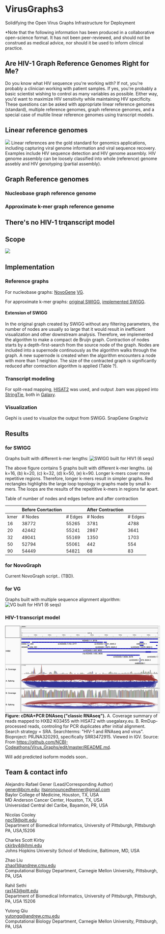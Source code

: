 # VirusGraphs3
Solidifying the Open Virus Graphs Infrastructure for Deployment

*Note that the following information has been produced in a collaborative open-science format. It has not been peer-reviewed, and should not be construed as medical advice, nor should it be used to inform clinical practice.

## Are HIV-1 Graph Reference Genomes Right for Me?

Do you know what HIV sequence you're working with? If not, you're probably a clinician working with patient samples. If yes, you're probably a basic scientist wishing to control as many variables as possible. Either way, you'd want to maximize HIV sensitivity while maintaining HIV specificity. These questions can be asked with appropriate linear reference genomes (standard), multiple reference genomes, graph reference genomes, and a special case of multile linear reference genomes using transcript models.

## Linear reference genomes

![](https://github.com/NCBI-Codeathons/VirusGraphs3/blob/master/limit_of_linear.png)
Linear references are the gold standard for genomics applications, including capturing viral genome information and viral sequence recovery. Examples include HIV sequence detection and HIV genome assembly. HIV genome assembly can be loosely classified into whole (reference) genome assebly and HIV genotyping (partial assembly).

## Graph Reference genomes

### Nucleobase graph reference genome

### Approximate k-mer graph reference genome

## There's no HIV-1 trqanscript model

## Scope

![](https://github.com/NCBI-Codeathons/VirusGraphs3/blob/master/Virus_Graphs_3_Workflow_med_screen.tif)

## Implementation

### Reference graphs

For nucleobase graphs: [NovoGene](https://github.com/NCBI-Hackathons/NovoGraph)
[VG](https://github.com/vgteam/vg).

For approximate k-mer graphs: [original SWIGG](https://github.com/NCBI-Codeathons/SWIGG), [implemented SWIGG](https://github.com/NCBI-Codeathons/Virus_Graphs).

#### Extension of SWIGG
In the original graph created by SWIGG without any filtering parameters, the number of nodes are usually so large that it would result in inefficient visualization and other downstream analysis. Therefore, we implemented the algorithm to make a compact de Bruijn graph. Contraction of nodes starts by a depth-first-search from the source node of the graph. Nodes are included into a supernode continuously as the algorithm walks through the graph. A new supernode is created when the algorithm encounters a node with more than 1 neighbor. The size of the contracted graph is significantly reduced after contraction algorithm is applied (Table ?).

### Transcript modeling
For split-read mapping, [HISAT2](https://ccb.jhu.edu/software/hisat2/index.shtml) was used, and output .bam was pipped into
[StringTie](https://ccb.jhu.edu/software/stringtie/), both in [Galaxy](usegalaxy.eu).

### Visualization

Gephi is used to visualize the output from SWIGG. 
SnapGene
Graphviz

## Results 

### for SWIGG

Graphs built with different k-mer lengths:
![SWIGG built for HIV1 (6 seqs)](https://github.com/NCBI-Codeathons/VirusGraphs3/blob/master/swigg_figure/HIV2_graph_merged.png)

The above figure contains 5 graphs built with different k-mer lengths. (a) k=16, (b) k=20, (c) k=32, (d) k=50, (e) k=90. Longer k-mers cover more repetitive regions. Therefore, longer k-mers result in simpler graphs. Red rectangles highlights the large loop topology in graphs made by small k-mers. The loops are the results of the repeititive k-mers in regions far apart. 


Table of number of nodes and edges before and after contraction

|      |           Before Conrtaction | |         After Contraction ||
|------|----------|--------------------|---------|-------------------|
| kmer | # Nodes  | # Edges            | # Nodes | # Edges           |
| 16   | 38772   | 55265              | 3781    | 4788              |
| 20   | 42442   | 55241              | 2867    | 3641              |
| 32   | 49041   | 55169              | 1350    | 1703              |
| 50   | 52794   | 55061              | 442     | 554               |
| 90   | 54449   | 54821              | 68      | 83                |



### for NovoGraph

Current NovoGraph script.. (TBD).

### for VG
Graphs built with multiple sequence alignment algorithm:
![VG built for HIV1 (6 seqs)](https://github.com/NCBI-Codeathons/VirusGraphs3/blob/master/vg_prune/msga_index.png)


### HIV-1 transcript model

<img src="igv_snapshot_HXB2-mapping_reads_from_SRR3472915_v2.png"
     alt="Markdown Monster icon"
     style="float: left; margin-right: 10px;" />
**Figure: cDNA+PCR DNAseq ("classic RNAseq").** A. Coverage summary of reads mapped to HXB2 K03455 with HISAT2 with usegalaxy.eu. B. RmDup-processed reads, controling for PCR duplicates after initial alignment. Search strategy = SRA. Searchterms: "HIV-1 and RNAseq and virus". Bioproject: PRJNA320293, specifically SRR3472915. Viewed in IGV.
Source: From https://github.com/NCBI-Codeathons/Virus_Graphs/edit/master/README.md.

Will add predicted isoform models soon..

## Team & contact info

Alejandro Rafael Gener (Lead/Corresponding Author)<br />
gener@bcm.edu; itspronouncedhenner@gmail.com<br />
Baylor College of Medicine, Houston, TX, USA<br />
MD Anderson Cancer Center, Houston, TX, USA<br />
Universidad Central del Caribe, Bayamón, PR, USA<br />

Nicolas Cooley<br />
npc19@pitt.edu<br />
Department of Biomedical Informatics, University of Pittsburgh, Pittsburgh PA, USA,15206<br />


Charles Scott Kirby<br />
ckirby4@jhmi.edu<br />
Johns Hopkins University School of Medicine, Baltimore, MD, USA<br />

Zhao Liu<br />
zhaol1@andrew.cmu.edu<br />
Computational Biology Department, Carnegie Mellon University, Pittsburgh, PA, USA<br />

Rahil Sethi<br />
ras143@pitt.edu<br />
Department of Biomedical Informatics, University of Pittsburgh, Pittsburgh, PA, USA 15206<br />

Yutong Qiu<br />
yutongq@andrew.cmu.edu<br />
Computational Biology Department, Carnegie Mellon University, Pittsburgh, PA, USA<br />



